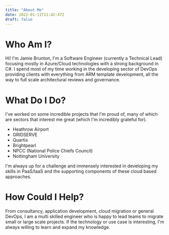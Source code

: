 ```yaml
---
title: "About Me"
date: 2022-01-11T21:42:47Z
draft: false
---
```


# Who Am I?

Hi! I'm Jamie Brunton, I'm a Software Engineer (currently a Technical Lead) focusing mostly in Azure/Cloud technologies with a strong background in C#. I spend most of my time working in the developing sector of DevOps providing clients with everything from ARM template development, all the way to full scale architectural reviews and governance.

# What Do I Do?

I've worked on some incredible projects that I'm proud of, many of which are sectors that interest me great (which I'm incredibly grateful for).

- Heathrow Airport
- GRIDSERVE
- Quartix
- Brightpearl
- NPCC (National Police Chiefs Council)
- Nottingham University

I'm always up for a challenge and immensely interested in developing my skills in PaaS/IaaS and the supporting components of these cloud based approaches.

# How Could I Help?

From consultancy, application development, cloud migration or general DevOps, I am a multi skilled engineer who is happy to lead teams to migrate small or large scale projects. If the technology or use case is interesting, I'm always willing to learn and expand my knowledge.
